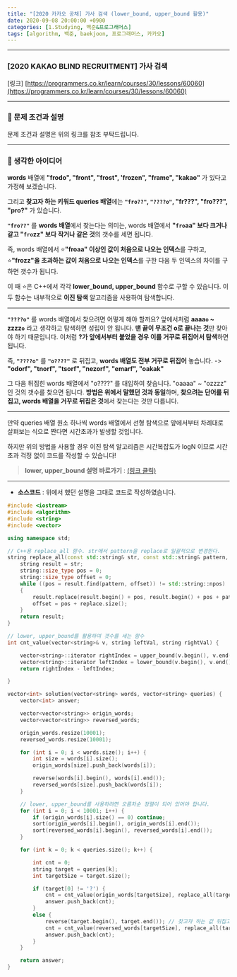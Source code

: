 ```yaml
---
title: "[2020 카카오 공채] 가사 검색 (lower_bound, upper_bound 활용)"
date: 2020-09-08 20:00:00 +0900
categories: [1.Studying, 백준&프로그래머스]
tags: [algorithm, 백준, baekjoon, 프로그래머스, 카카오]
---
```




------

### **[2020 KAKAO BLIND RECRUITMENT] 가사 검색**

[링크] [https://programmers.co.kr/learn/courses/30/lessons/60060](https://programmers.co.kr/learn/courses/30/lessons/60060)

---

### **💎 문제 조건과 설명**

문제 조건과 설명은 위의 링크를 참조 부탁드립니다.

------



### **🚀 생각한 아이디어**

**words** 배열에 **"frodo", "front", "frost", 'frozen", "frame", "kakao"** 가 있다고 가정해 보겠습니다.

그리고 **찾고자 하는 키워드 queries 배열**에는 **`"fro??"`, `"????o"`, "fr???", "fro???", "pro?"** 가 있습니다.

**`"fro??"`** 를 **words 배열**에서 찾는다는 의미는, words 배열에서 **"`fro`aa" 보다 크거나 같고 "`fro`zz" 보다 작거나 같은 것**의 갯수를 세면 됩니다.

즉, words 배열에서 ⭐**"froaa" 이상인 값이 처음으로 나오는 인덱스**를 구하고, ⭐**"frozz"을 초과하는 값이 처음으로 나오는 인덱스**를 구한 다음 두 인덱스의 차이를 구하면 갯수가 됩니다.

이 때 ⭐은 C++에서 각각 **lower_bound, upper_bound** 함수로 구할 수 있습니다. 이 두 함수는 내부적으로 **이진 탐색** 알고리즘을 사용하여 탐색합니다. 

------

**`"????o"`**  를 words 배열에서 찾으려면 어떻게 해야 할까요? 앞에서처럼 **aaaa`o` ~ zzzz`o`** 라고 생각하고 탐색하면 성립이 안 됩니다. **맨 끝이 무조건 o로 끝나는 것**만 찾아야 하기 때문입니다. 이처럼 **?가 앞에서부터 붙었을 경우 이를 거꾸로 뒤집어서 탐색**하면 됩니다.

즉, **`"????o"`** 를 **`"o????"`** 로 뒤집고, **words 배열도 전부 거꾸로 뒤집어** 놓습니다. -> **"odorf", "tnorf", "tsorf", "nezorf", "emarf", "oakak"**

그 다음 뒤집힌 words 배열에서 "o????" 를 대입하여 찾습니다. "oaaaa" ~ "ozzzz" 인 것의 갯수를 찾으면 됩니다. **방법은 위에서 말했던 것과 동일**하며, **찾으려는 단어를 뒤집고, words 배열을 거꾸로 뒤집은 것**에서 찾는다는 것만 다릅니다.

------

만약 queries 배열 원소 하나씩 words 배열에서 선형 탐색으로 앞에서부터 차례대로 살펴보는 식으로 짠다면 시간초과가 발생할 것입니다.

하지만 위의 방법을 사용할 경우 이진 탐색 알고리즘은 시간복잡도가 logN 이므로 시간 초과 걱정 없이 코드를 작성할 수 있습니다!

> **lower, upper_bound 설명 바로가기** : [(링크 클릭)](https://chanhuiseok.github.io/posts/algo-54/)

------



* **소스코드** : 위에서 했던 설명을 그대로 코드로 작성하였습니다.

```c++
#include <iostream>
#include <algorithm>
#include <string>
#include <vector>

using namespace std;

// C++용 replace_all 함수. str에서 pattern을 replace로 일괄적으로 변경한다.
string replace_all(const std::string& str, const std::string& pattern, const std::string& replace) {
	string result = str;
	string::size_type pos = 0;
	string::size_type offset = 0;
	while ((pos = result.find(pattern, offset)) != std::string::npos)
	{
		result.replace(result.begin() + pos, result.begin() + pos + pattern.size(), replace);
		offset = pos + replace.size();
	}
	return result;
}

// lower, upper_bound를 활용하여 갯수를 세는 함수
int cnt_value(vector<string>& v, string leftVal, string rightVal) {

	vector<string>::iterator rightIndex = upper_bound(v.begin(), v.end(), rightVal);
	vector<string>::iterator leftIndex = lower_bound(v.begin(), v.end(), leftVal);
	return rightIndex - leftIndex;

}

vector<int> solution(vector<string> words, vector<string> queries) {
	vector<int> answer;

	vector<vector<string>> origin_words;
	vector<vector<string>> reversed_words;

	origin_words.resize(10001);
	reversed_words.resize(10001);

	for (int i = 0; i < words.size(); i++) {
		int size = words[i].size();
		origin_words[size].push_back(words[i]);

		reverse(words[i].begin(), words[i].end());
		reversed_words[size].push_back(words[i]);
	}

	// lower, upper_bound를 사용하려면 오름차순 정렬이 되어 있어야 합니다.
	for (int i = 0; i < 10001; i++) {
		if (origin_words[i].size() == 0) continue;
		sort(origin_words[i].begin(), origin_words[i].end());
		sort(reversed_words[i].begin(), reversed_words[i].end());
	}

	for (int k = 0; k < queries.size(); k++) {

		int cnt = 0;
		string target = queries[k];
		int targetSize = target.size();

		if (target[0] != '?') {
			cnt = cnt_value(origin_words[targetSize], replace_all(target, "?", "a"), replace_all(target, "?", "z"));
			answer.push_back(cnt);
		}
		else {
			reverse(target.begin(), target.end()); // 찾고자 하는 값 뒤집고, 밑에서는 뒤집힌 words 배열에서 찾기
			cnt = cnt_value(reversed_words[targetSize], replace_all(target, "?", "a"), replace_all(target, "?", "z"));
			answer.push_back(cnt);
		}
	}

	return answer;
}
```

